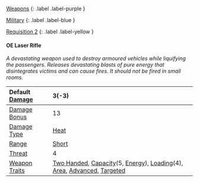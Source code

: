 
[Weapons](Game/Core/Weapons)
{: .label .label-purple }

[Military](Game/Military)
{: .label .label-blue }

[Requisition 2](Game/Deployment#Requisition)
{: .label .label-yellow }
#### OE Laser Rifle
*A devastating weapon used to destroy armoured vehicles while liquifying the passengers. Releases devastating blasts of pure energy that disintegrates victims and can cause fires. It should not be fired in small rooms.*

| Default [Damage](Core/Weapons#Calculating%20Damage) | 3(-3) |
| :--- | :--- |
| [Damage Bonus](Game/Core/Weapons#Damage%20Bonus) | 13 |
| [Damage Type](Core/Weapons#Damage%20Type) | [Heat](Core/Injury#Heat) |
| [Range](Core/Weapons#Range) | [Short](Core/Movement#Short) |
| [Threat](Core/Weapons#Threat) | 4 |
| [Weapon Traits](Core/Weapon-Traits) | [Two Handed](Core/Weapon-Traits#Two%20Handed), [Capacity](Core/Weapon-Traits#Capacity(X,%20Type))(5, [Energy](Munition-Details#Energy)), [Loading](Core/Weapon-Traits#Loading(X))(4), [Area](Core/Weapon-Traits#Area), [Advanced](Game/Core/Weapon-Traits#Advanced), [Targeted](Game/Core/Weapon-Traits#Targeted) |
